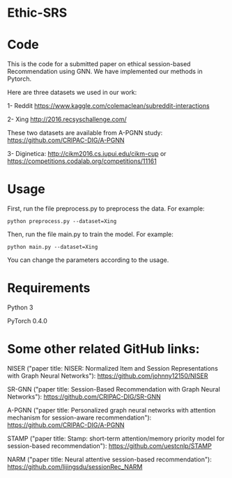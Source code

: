 # Ethic-SRS
# Code 
This is the code for a submitted paper on ethical session-based Recommendation using GNN.
We have implemented our methods in Pytorch.

Here are three datasets we used in our work:

1- Reddit https://www.kaggle.com/colemaclean/subreddit-interactions

2- Xing http://2016.recsyschallenge.com/

These two datasets are available from A-PGNN study: https://github.com/CRIPAC-DIG/A-PGNN

3- Diginetica: http://cikm2016.cs.iupui.edu/cikm-cup or https://competitions.codalab.org/competitions/11161

# Usage
First, run the file preprocess.py to preprocess the data.
For example:

```python preprocess.py --dataset=Xing```

Then, run the file main.py to train the model.
For example: 

```python main.py --dataset=Xing```

You can change the parameters according to the usage.

# Requirements
Python 3

PyTorch 0.4.0

# Some other related GitHub links:
NISER ("paper title: NISER: Normalized Item and Session Representations with Graph Neural Networks"): https://github.com/johnny12150/NISER

SR-GNN ("paper title: Session-Based Recommendation with Graph Neural Networks"): https://github.com/CRIPAC-DIG/SR-GNN

A-PGNN ("paper title: Personalized graph neural networks with attention mechanism for session-aware recommendation"): https://github.com/CRIPAC-DIG/A-PGNN 

STAMP ("paper title: Stamp: short-term attention/memory priority model for session-based recommendation"): https://github.com/uestcnlp/STAMP

NARM ("paper title: Neural attentive session-based recommendation"): https://github.com/lijingsdu/sessionRec_NARM
